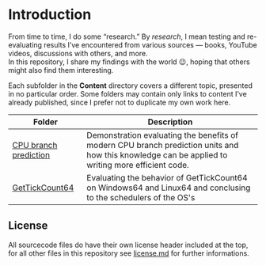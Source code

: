 # Introduction
From time to time, I do some “research.” By *research*, I mean testing and re-evaluating results I’ve encountered from various sources — books, YouTube videos, discussions with others, and more.  
In this repository, I share my findings with the world 😉, hoping that others might also find them interesting.  

Each subfolder in the **Content** directory covers a different topic, presented in no particular order. Some folders may contain only links to content I’ve already published, since I prefer not to duplicate my own work here.


| Folder | Description |
| --- | --- |
| [CPU branch prediction](Content/CPU_branch_prediction_unit) | Demonstration evaluating the benefits of modern CPU branch prediction units and how this knowledge can be applied to writing more efficient code. |
| [GetTickCount64](Content/Gettickcount64) | Evaluating the behavior of GetTickCount64 on Windows64 and Linux64 and conclusing to the schedulers of the OS's |


## License
All sourcecode files do have their own license header included at the top, for all other files in this repository see [license.md](license.md) for further informations.
